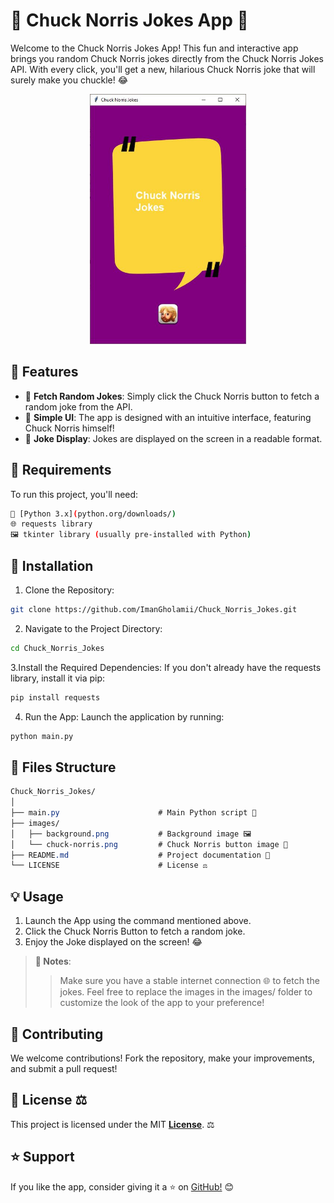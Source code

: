 # 🎉 Chuck Norris Jokes App 🤣

Welcome to the Chuck Norris Jokes App! This fun and interactive app brings you random Chuck Norris jokes directly from the Chuck Norris Jokes API. With every click, you'll get a new, hilarious Chuck Norris joke that will surely make you chuckle! 😂

<p align="center">
<img src="https://github.com/ImanGholamii/Chuck_Norris_Jokes/blob/5709a3ee7b2a907d84dc4002726efc43ff361533/images/Chunck_Norris_App.JPG" alt="Chuck_Norris_Jokes" width="250" height="400">
</p>

## 🌟 Features
- 💬 **Fetch Random Jokes**: Simply click the Chuck Norris button to fetch a random joke from the API.
- 🎨 **Simple UI**: The app is designed with an intuitive interface, featuring Chuck Norris himself!
- 📜 **Joke Display**: Jokes are displayed on the screen in a readable format.
  
## 🔧 Requirements
To run this project, you'll need:
```sh
🐍 [Python 3.x](python.org/downloads/)
🌐 requests library
🖼️ tkinter library (usually pre-installed with Python)
```

## 🚀 Installation
1. Clone the Repository:
```sh
git clone https://github.com/ImanGholamii/Chuck_Norris_Jokes.git
```
2. Navigate to the Project Directory:
```sh
cd Chuck_Norris_Jokes
```
3.Install the Required Dependencies:
If you don't already have the requests library, install it via pip:
```sh
pip install requests
```
4. Run the App:
Launch the application by running:
```sh
python main.py
```
## 📂 Files Structure
```css
Chuck_Norris_Jokes/
│
├── main.py                      # Main Python script 📝
├── images/
│   ├── background.png           # Background image 🖼️
│   └── chuck-norris.png         # Chuck Norris button image 🦸
├── README.md                    # Project documentation 📄
└── LICENSE                      # License ⚖️
```

## 💡 Usage
1. Launch the App using the command mentioned above.
2. Click the Chuck Norris Button to fetch a random joke.
3. Enjoy the Joke displayed on the screen! 😂

> **📌 Notes**: 
>> Make sure you have a stable internet connection 🌐 to fetch the jokes.
>> Feel free to replace the images in the images/ folder to customize the look of the app to your preference!


## 🤝 Contributing
We welcome contributions! Fork the repository, make your improvements, and submit a pull request!

## 📜 License ⚖️
This project is licensed under the MIT **[License](https://github.com/ImanGholamii/Chuck_Norris_Jokes/blob/main/LICENSE)**. ⚖️

## ⭐ Support
If you like the app, consider giving it a ⭐ on [GitHub!](https://github.com/ImanGholamii/Chuck_Norris_Jokes) 😊
